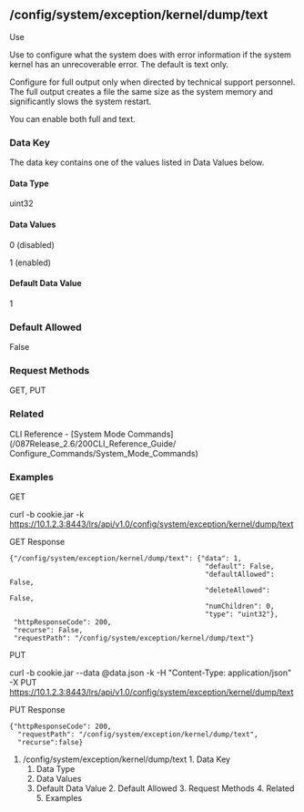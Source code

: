 ## /config/system/exception/kernel/dump/text

Use

Use to configure what the system does with error information if the system
kernel has an unrecoverable error. The default is text only.

Configure for full output only when directed by technical support personnel.
The full output creates a file the same size as the system memory and
significantly slows the system restart.

You can enable both full and text.

### Data Key

The data key contains one of the values listed in Data Values below.

#### Data Type

uint32

#### Data Values

0 (disabled)

1 (enabled)

#### Default Data Value

1

### Default Allowed

False

### Request Methods

GET, PUT

### Related

CLI Reference - [System Mode Commands](/087Release_2.6/200CLI_Reference_Guide/
Configure_Commands/System_Mode_Commands)

### Examples

GET

curl -b cookie.jar -k
https://10.1.2.3:8443/lrs/api/v1.0/config/system/exception/kernel/dump/text

GET Response

    
    {"/config/system/exception/kernel/dump/text": {"data": 1,
                                                    "default": False,
                                                    "defaultAllowed": False,
                                                    "deleteAllowed": False,
                                                    "numChildren": 0,
                                                    "type": "uint32"},
     "httpResponseCode": 200,
     "recurse": False,
     "requestPath": "/config/system/exception/kernel/dump/text"}
    

PUT

curl -b cookie.jar --data @data.json -k -H "Content-Type: application/json" -X
PUT
https://10.1.2.3:8443/lrs/api/v1.0/config/system/exception/kernel/dump/text

PUT Response

    
    {"httpResponseCode": 200,
      "requestPath": "/config/system/exception/kernel/dump/text",
      "recurse":false}

  1. /config/system/exception/kernel/dump/text
    1. Data Key
      1. Data Type
      2. Data Values
      3. Default Data Value
    2. Default Allowed
    3. Request Methods
    4. Related
    5. Examples

